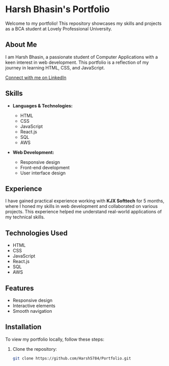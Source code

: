 # Harsh Bhasin's Portfolio

Welcome to my portfolio! This repository showcases my skills and projects as a BCA student at Lovely Professional University. 

## About Me

I am Harsh Bhasin, a passionate student of Computer Applications with a keen interest in web development. This portfolio is a reflection of my journey in learning HTML, CSS, and JavaScript.

[Connect with me on LinkedIn](https://www.linkedin.com/in/harsh3093/)

## Skills

- **Languages & Technologies:**
  - HTML
  - CSS
  - JavaScript
  - React.js
  - SQL
  - AWS

- **Web Development:**
  - Responsive design
  - Front-end development
  - User interface design

## Experience

I have gained practical experience working with **KJX Softtech** for 5 months, where I honed my skills in web development and collaborated on various projects. This experience helped me understand real-world applications of my technical skills.

## Technologies Used

- HTML
- CSS
- JavaScript
- React.js
- SQL
- AWS

## Features

- Responsive design
- Interactive elements
- Smooth navigation

## Installation

To view my portfolio locally, follow these steps:

1. Clone the repository:
   ```bash
   git clone https://github.com/Harsh5784/Portfolio.git
